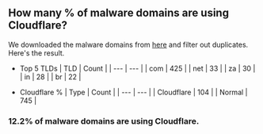## How many % of malware domains are using Cloudflare?


We downloaded the malware domains from [here](https://urlhaus.abuse.ch) and filter out duplicates.
Here's the result.


[//]: # (start replacement)


- Top 5 TLDs
| TLD | Count |
| --- | --- |
| com | 425 |
| net | 33 |
| za | 30 |
| in | 28 |
| br | 22 |


- Cloudflare %
| Type | Count |
| --- | --- |
| Cloudflare | 104 |
| Normal | 745 |


### 12.2% of malware domains are using Cloudflare.